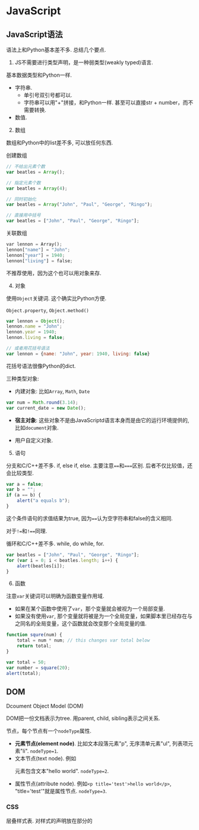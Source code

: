 # JavaScript

## JavaScript语法

语法上和Python基本差不多. 总结几个要点.

1. JS不需要进行类型声明，是一种弱类型(weakly typed)语言. 

基本数据类型和Python一样.
- 字符串. 
    - 单引号双引号都可以. 
    - 字符串可以用"+"拼接，和Python一样. 甚至可以直接str + number，而不需要转换. 
- 数值. 

2. 数组

数组和Python中的list差不多, 可以放任何东西. 

创建数组
```js
// 不给出元素个数
var beatles = Array();

// 指定元素个数
var beatles = Array(4);

// 同时初始化
var beatles = Array("John", "Paul", "George", "Ringo");

// 直接用中括号
var beatles = ["John", "Paul", "George", "Ringo"];
```

关联数组 

```py
var lennon = Array();
lennon["name"] = "John";
lennon["year"] = 1940;
lennon["living"] = false;
```

不推荐使用，因为这个也可以用对象来存. 


4. 对象

使用`Object`关键词. 这个确实比Python方便. 

`Object.property`, `Object.method()`

```js
var lennon = Object();
lennon.name = "John";
lennon.year = 1940;
lennon.living = false;

// 或者用花括号语法
var lennon = {name: "John", year: 1940, living: false}
```

花括号语法很像Python的dict. 

三种类型对象: 
- 内建对象: 比如`Array`, `Math`, `Date`

```js
var num = Math.round(3.14);
var current_date = new Date();
```

- **宿主对象**: 这些对象不是由JavaScriptd语言本身而是由它的运行环境提供的, 比如`document`对象. 

- 用户自定义对象.



5. 语句

分支和C/C++差不多. if, else if, else. 主要注意`==`和`===`区别. 后者不仅比较值，还会比较类型. 

```js
var a = false;
var b = "";
if (a == b) {
    alert("a equals b");
}
```

这个条件语句的求值结果为true, 因为`==`认为空字符串和false的含义相同. 

对于`!=`和`!==`同理. 


循环和C/C++差不多. while, do while, for. 

```js
var beatles = ["John", "Paul", "George", "Ringo"];
for (var i = 0; i < beatles.length; i++) {
    alert(beatles[i]);
}
```

6. 函数

注意`var`关键词可以明确为函数变量作用域.
- 如果在某个函数中使用了`var`，那个变量就会被视为一个局部变量. 
- 如果没有使用`var`, 那个变量就将被是为一个全局变量，如果脚本里已经存在与之同名的全局变量，这个函数就会改变那个全局变量的值. 


```js
function squre(num) {
    total = num * num; // this changes var total below
    return total;
}

var total = 50;
var number = square(20);
alert(total);
```

## DOM

Dcoument Object Model (DOM)

DOM把一份文档表示为tree. 用parent, child, sibling表示之间关系. 

节点，每个节点有一个`nodeType`属性. 
- **元素节点(element node)**. 比如文本段落元素"p", 无序清单元素"ul", 列表项元素"li". `nodeType=1`.
- 文本节点(text node). 例如<p>元素包含文本"hello world". `nodeType=2`.
- 属性节点(attribute node). 例如`<p title='test'>hello world</p>`, "title='test'"就是属性节点. `nodeType=3`.



### CSS 

层叠样式表. 对样式的声明放在<head>部分的<style>标签之间. 

CSS声明元素样式与JavaScript函数定义语法相似:
```css
selector {
    property: value;
}
```

CSS的一个特点是**继承**, 即DOM上各个元素继承其父元素的样式属性. 

例如
```css
body {
    color: white;
    background-color: black;
}
```

这些颜色不仅作用于body，而且作用于嵌套在body元素内部的所有元素. 

为了作用于特定元素，需要使用class属性后者id属性. 

**class属性**

可以在所有元素上任意应用class属性.
```html
<p class="special">hello world</p>
<h2 class="speial">hello world</p>
```

在样式表中, 为class属性相同的所有元素定义同一种样式:
```css
.special {
    font-style: italic;
}
```

还可以为一种特定类型的元素定义一种特定的样式:
```css
h2.special {
    text-transform: uppercase;
}
```

**id属性**

id属性的用途是给网页里某个元素加上一个独一无二的标识符. 
```html
<ul id='purchases'>
```

在样式表中，可以为有特定id属性值的元素定义一种独享的样式:
```css
#purchases {
    border: 1px solid white;
    background-color: #333;
    color: #ccc;
    padding: 1em;
}
```

尽管id本身只能使用一次, 样式表还是可以利用id属性为包含在该特定元素里的其他元素定义样式.
```css
#purchases li {
    font-weight: bold;
}
```

id属性像一个挂钩，一头连着文档里某个元素，另一头连着CSS样式表里的某个样式. 

### 获取元素

如何获取元素. document每个元素节点都是Object. 下面三个操作返回的都是Object(s). 

1. `document.getElementById(id)`: 返回一个Object, 其id属性值为传入的id. 
2. `document.getElementsByTagName(tag)`: 返回具有相同标签的Object数组. tag就是标签的名字，比如`li`. 甚至可以用通配符"*".
3. `document.getElementsByClassName(class)`: 返回具有相同类名的元素的Object数组.


### 获取和设置属性

前面三个方法是如何获取元素. 获取元素后，可以获取它的各个属性. 

1. `object.getAttribute(attribute)`

```js
var paras = document.getElementsByTagName("p");
for (var i = 0; i < paras.length; i++) {
    alert(paras[i].getAttribute("title"));
}
```

2. `object.setAttribute(attribute, value)`

如果`attribute`不存在，则创建一个属性. 若存在则覆盖.

setAttribute对文档做出修改后是立刻生效的. 但在浏览器view source查看文档源代码却还是改变前的属性值. 也就是说，setAttribute做出的修改不会反映在文档本身的源代码里面. 

DOM的工作模式: 先加载文档的静态内容，再动态刷新，动态b刷新不影响文档的静态内容. 所谓动态刷新，即对页面内容进行刷新却不需要再浏览器里刷新页面.


一些属性:
- childNodes
- nodeType
- nodeValue
- firstChild
- lastChild

### 创建元素

目的是动态修改网页结构. 

- `document.createElement(nodeName)`: 创建一个元素节点. 
- `parent.appendChild(child)`: 插入到parent节点作为子节点
- `document.createTextNode(text)`: 创建一个文本节点


```js
window.onload = funcion() {
    var para = document.createElement("p");
    var testdiv = document.getElementById("testdiv");
    textdiv.appendChild(para);
    var txt = document.createTextNode("Hello world!");
    para.appendChild(txt);
}
```

- `parentElement.insertBefore(newElement, targetElement)`

但是DOM居然没有`insertAfter`方法...但可以自己实现一个
```js
function insertAfter(newElement, targetElement) {
    var parent = targetElement.paraentNode;
    if (parent.lastChild == targetElement) {
        parent.appendChild(newElement);
    } else {
        parent.insertBefore(newElement, targetElement.nextSibling);
    }
}
```



- 结构(html)、行为(javascript)和样式(css)分离

### Ajax

异步请求数据. 关键的类是`XMLHttpRequest`，其中最有用的方法是`open`，它用来指定服务器上将要访问的文件，指定请求类型: GET, POST或者SEND. 

```js
function getNewContent() {
    var request = new XMLHttpRequest();
    request.open("GET", "example.txt", true);
    request.onreadystatechange = function() {
        if (request.readState == 4) {
            var para = document.createElement("p");
            var txt = document.createTextNode(request.responseText);
            para.appendChild(txt);
            document.getElementById('new').appendChild(para);
        }
    }
    request.send(null);
}
```

注意Ajax的**异步性**: 脚本在发送XMLHttpRequest请求后，仍会继续执行，不会等待响应返回. 

代码中的`onreadstatechange`是一个事件处理函数，它会在服务器给XMLHttpRequst对象发送回响应的时候被触发. 

```js
request.onreadystatechange = doSomething;
```

`readState`属性
- 0: 未初始化
- 1: 正在加载
- 2: 加载完毕
- 3: 正在交互
- 4: 完成

访问服务器发回来的数据通过: 
- `responseText`属性
- `responseXML`属性


